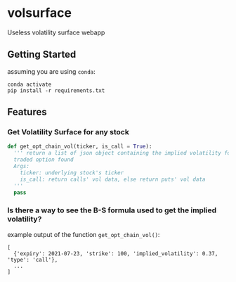 # volsurface
Useless volatility surface webapp

## Getting Started
assuming you are using `conda`:
```
conda activate
pip install -r requirements.txt
```

## Features
### Get Volatility Surface for any stock
```python
def get_opt_chain_vol(ticker, is_call = True):
  ''' return a list of json object containing the implied volatility for each
  traded option found
  Args:
    ticker: underlying stock's ticker
    is_call: return calls' vol data, else return puts' vol data
  '''
  pass
```

### Is there a way to see the B-S formula used to get the implied volatility?

example output of the function `get_opt_chain_vol()`:
```
[
  {'expiry': 2021-07-23, 'strike': 100, 'implied_volatility': 0.37, 'type': 'call'},
  ...
]
```
